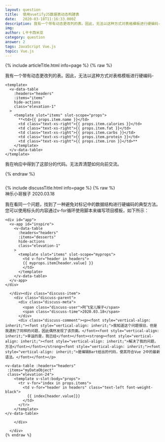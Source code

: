 ```yaml
---
layout: question
title:  使用vuetifyJS数据表动态构建表
date:   2020-03-18T11:16:33.000Z
description: 我有一个带有动态更改列的表。因此，无法以这种方式对表格模板进行硬编码-<template>  <v-data-table     headers=...
img: 
author: L卡卡西米亚
category: question
answer: 2
tags: JavaScript Vue.js
topic: Vue.js
---
```

<div class="article-root">
  <div class="article">
    {% include articleTitle.html info=page %}
    {% raw %}
    <div class="article-content"><p><font style="vertical-align: inherit;"><font style="vertical-align: inherit;">我有一个带有动态更改列的表。</font><font style="vertical-align: inherit;">因此，无法以这种方式对表格模板进行硬编码-</font></font></p>

<pre><code>&lt;template&gt;<font></font>
  &lt;v-data-table<font></font>
    :headers="headers"<font></font>
    :items="items"<font></font>
    hide-actions<font></font>
    class="elevation-1"<font></font>
  &gt;<font></font>
    &lt;template slot="items" slot-scope="props"&gt;<font></font>
      **&lt;td&gt;{{ props.item.name }}&lt;/td&gt;<font></font>
      &lt;td class="text-xs-right"&gt;{{ props.item.calories }}&lt;/td&gt;<font></font>
      &lt;td class="text-xs-right"&gt;{{ props.item.fat }}&lt;/td&gt;<font></font>
      &lt;td class="text-xs-right"&gt;{{ props.item.carbs }}&lt;/td&gt;<font></font>
      &lt;td class="text-xs-right"&gt;{{ props.item.protein }}&lt;/td&gt;<font></font>
      &lt;td class="text-xs-right"&gt;{{ props.item.iron }}&lt;/td&gt;**<font></font>
    &lt;/template&gt;<font></font>
  &lt;/v-data-table&gt;<font></font>
&lt;/template&gt;<font></font>
</code></pre>

<p><font style="vertical-align: inherit;"><font style="vertical-align: inherit;">我在响应中得到了这部分的代码。</font><font style="vertical-align: inherit;">无法弄清楚如何向前交流。</font></font></p></div>
    {% endraw %}
  </div>
  <p style="height: 0;width:0;overflow: hidden;"> 第2182篇《使用vuetifyJS数据表动态构建表》来自Winter(https://github.com/aiyld/aiyld.github.io)的站点</p>
  <div class="discuss-wrapper">
    {% include discussTitle.html info=page %}
    {% raw %}
    <div class="discuss-item">
        <div class="discuss-parent">
          <div class="discuss-meta">
            <span class="discuss-user">神乐小哥猴子</span>
            <span class="discuss-time">2020.03.18</span>
          </div>
          <div class="discuss-comment"><p><font style="vertical-align: inherit;"><font style="vertical-align: inherit;">我在看同一个问题，找到了一种避免对标记中的数据结构进行硬编码的典型方法。</font><font style="vertical-align: inherit;">您可以使用标头的内容通过v-for循环使用脚本来编写项目模板，如下所示：</font></font></p>

<p></p><div class="snippet" data-lang="js" data-hide="false" data-console="true" data-babel="false">
<div class="snippet-code">
<pre class="snippet-code-html lang-html prettyprint-override"><code>&lt;div id="app"&gt;<font></font>
  &lt;v-app id="inspire"&gt;<font></font>
    &lt;v-data-table<font></font>
      :headers="headers"<font></font>
      :items="desserts"<font></font>
      hide-actions<font></font>
      class="elevation-1"<font></font>
    &gt;<font></font>
      &lt;template slot="items" slot-scope="myprops"&gt;<font></font>
        &lt;td v-for="header in headers"&gt;<font></font>
        {{ myprops.item[header.value] }}<font></font>
        &lt;/td&gt;<font></font>
      &lt;/template&gt;<font></font>
    &lt;/v-data-table&gt;<font></font>
  &lt;/v-app&gt;<font></font>
&lt;/div&gt;</code></pre>
</div>
</div>
<p></p></div>
        </div>
        
      </div><div class="discuss-item">
        <div class="discuss-parent">
          <div class="discuss-meta">
            <span class="discuss-user">阿飞宝儿猴子</span>
            <span class="discuss-time">2020.03.18</span>
          </div>
          <div class="discuss-comment"><p><font style="vertical-align: inherit;"><font style="vertical-align: inherit;">我知道这个问题很旧，但是我遇到了同样的问题，因此偶然发现了该页面。</font><font style="vertical-align: inherit;">幸运的是，我已经</font></font><strong><font style="vertical-align: inherit;"><font style="vertical-align: inherit;">解决了我的问题，方法</font></font></strong><font style="vertical-align: inherit;"><font style="vertical-align: inherit;">是编辑Bart给出的代码，使其符合Vue 2中的最新语法。</font></font></p>

<pre><code>&lt;v-data-table :headers="headers"<font></font>
 :items="myDataObject"<font></font>
 class="elevation-24"&gt;<font></font>
    &lt;template v-slot:body="props"&gt;<font></font>
      &lt;tr v-for="index in props.items"&gt;<font></font>
        &lt;td v-for="header in headers" class="text-left font-weight-black"&gt;<font></font>
          {{ index[header.value]}}<font></font>
        &lt;/td&gt;<font></font>
      &lt;/tr&gt;<font></font>
    &lt;/template&gt;<font></font>
&lt;/v-data-table&gt;<font></font>
</code></pre></div>
        </div>
        
      </div>
    {% endraw %}
  </div>
<div>
